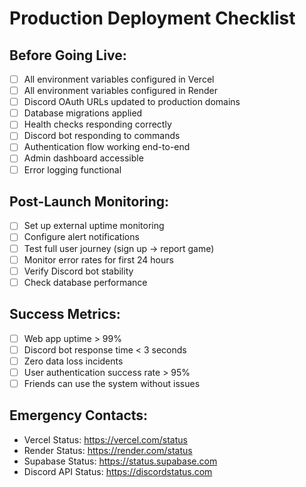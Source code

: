 # Production Deployment Checklist

## Before Going Live:
- [ ] All environment variables configured in Vercel
- [ ] All environment variables configured in Render  
- [ ] Discord OAuth URLs updated to production domains
- [ ] Database migrations applied
- [ ] Health checks responding correctly
- [ ] Discord bot responding to commands
- [ ] Authentication flow working end-to-end
- [ ] Admin dashboard accessible
- [ ] Error logging functional

## Post-Launch Monitoring:
- [ ] Set up external uptime monitoring
- [ ] Configure alert notifications
- [ ] Test full user journey (sign up → report game)
- [ ] Monitor error rates for first 24 hours
- [ ] Verify Discord bot stability
- [ ] Check database performance

## Success Metrics:
- [ ] Web app uptime > 99%
- [ ] Discord bot response time < 3 seconds
- [ ] Zero data loss incidents
- [ ] User authentication success rate > 95%
- [ ] Friends can use the system without issues

## Emergency Contacts:
- Vercel Status: https://vercel.com/status
- Render Status: https://render.com/status  
- Supabase Status: https://status.supabase.com
- Discord API Status: https://discordstatus.com
